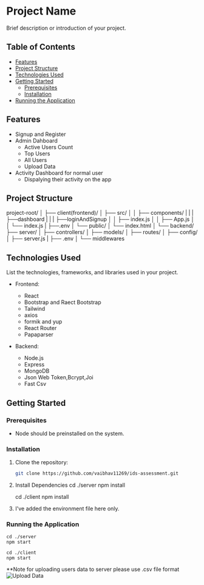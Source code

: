 # Project Name

Brief description or introduction of your project.

## Table of Contents

- [Features](#features)
- [Project Structure](#project-structure)
- [Technologies Used](#technologies-used)
- [Getting Started](#getting-started)
  - [Prerequisites](#prerequisites)
  - [Installation](#installation)
- [Running the Application](#running-the-application)


## Features

- Signup and Register
- Admin Dahboard
  - Active Users Count
  - Top Users
  - All Users
  - Upload Data
- Activity Dashboard for normal user
  - Dispalying their activity on the app

## Project Structure

project-root/
│
├── client(frontend)/
│ ├── src/
│ │ ├── components/
| | |   ├──dashboard
| | |   ├──loginAndSignup
│ │ ├── index.js
│ │ ├── App.js
│ │ └── index.js
| ├──.env
│ └── public/
│ └── index.html
│
└── backend/
├── server/
│ ├── controllers/
│ ├── models/
│ ├── routes/
│ ├── config/
│ ├── server.js
| ├── .env
│ └── middlewares

## Technologies Used

List the technologies, frameworks, and libraries used in your project.

- Frontend:
  - React
  - Bootstrap and Raect Bootstrap
  - Tailwind
  - axios
  - formik and yup
  - React Router
  - Papaparser

- Backend:
  - Node.js
  - Express
  - MongoDB
  - Json Web Token,Bcrypt,Joi
  - Fast Csv

  
## Getting Started

### Prerequisites

- Node should be preinstalled on the system.

### Installation

1. Clone the repository:

   ```bash
   git clone https://github.com/vaibhav11269/ids-assessment.git

2. Install Dependencies
    cd ./server
    npm install

    cd ./client
    npm install

3. I've added the environment file here only.

### Running the Application
    cd ./server
    npm start

    cd ./client
    npm start

**Note for uploading users data to server please use .csv file format
![Upload Data](image-3.png)